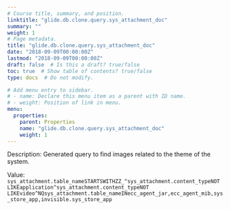 ```yaml
---
# Course title, summary, and position.
linktitle: "glide.db.clone.query.sys_attachment_doc"
summary: ""
weight: 1
# Page metadata.
title: "glide.db.clone.query.sys_attachment_doc"
date: "2018-09-09T00:00:00Z"
lastmod: "2018-09-09T00:00:00Z"
draft: false  # Is this a draft? true/false
toc: true  # Show table of contents? true/false
type: docs  # Do not modify.

# Add menu entry to sidebar.
# - name: Declare this menu item as a parent with ID name.
# - weight: Position of link in menu.
menu:
  properties:
    parent: Properties
    name: "glide.db.clone.query.sys_attachment_doc"
    weight: 1
---
```


Description: Generated query to find images related to the theme of the system.


Value: `sys_attachment.table_nameSTARTSWITHZZ_^sys_attachment.content_typeNOT LIKEapplication^sys_attachment.content_typeNOT LIKEvideo^NQsys_attachment.table_nameINecc_agent_jar,ecc_agent_mib,sys_store_app,invisible.sys_store_app`